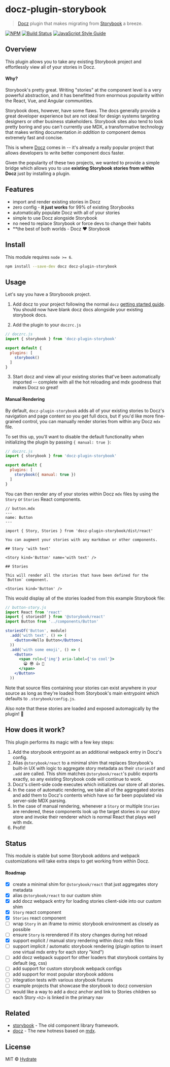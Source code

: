 # docz-plugin-storybook

> [Docz](https://www.docz.site) plugin that makes migrating from [Storybook](https://storybook.js.org) a breeze.

[![NPM](https://img.shields.io/npm/v/docz-plugin-storybook.svg)](https://www.npmjs.com/package/docz-plugin-storybook) [![Build Status](https://travis-ci.com/hydrateio/docz-plugin-storybook.svg?branch=master)](https://travis-ci.com/hydrateio/docz-plugin-storybook) [![JavaScript Style Guide](https://img.shields.io/badge/code_style-standard-brightgreen.svg)](https://standardjs.com)

## Overview

This plugin allows you to take any existing Storybook project and effortlessly view all of your stories in Docz.

#### Why?

Storybook's pretty great. Writing "stories" at the component level is a very powerful abstraction, and it has benefitted from enormous popularity within the React, Vue, and Angular communities.

Storybook does, however, have some flaws. The docs generally provide a great developer experience but are not ideal for design systems targeting designers or other business stakeholders. Storybook sites also tend to look pretty boring and you can't currently use MDX, a transformative technology that makes writing documentation *in addition to* component demos extremely fast and concise.

This is where [Docz](https://www.docz.site) comes in -- it's already a really popular project that allows developers to write better component docs faster.

Given the popularity of these two projects, we wanted to provide a simple bridge which allows you to use **existing Storybook stories from within Docz** just by installing a plugin.

## Features

- import and render existing stories in Docz
- zero config - **it just works** for 99% of existing Storybooks
- automatically populate Docz with all of your stories
- simple to use Docz alongside Storybook
- no need to replace Storybook or force devs to change their habits
- **the best of both worlds - Docz :heart: Storybook

## Install

This module requires `node >= 6`.

```bash
npm install --save-dev docz docz-plugin-storybook
```

## Usage

Let's say you have a Storyboook project.

1. Add docz to your project following the normal `docz` [getting started guide](https://www.docz.site/introduction/getting-started). You should now have blank docz docs alongside your existing storybook docs.

2. Add the plugin to your `doczrc.js`

```js
// doczrc.js
import { storybook } from 'docz-plugin-storybook'

export default {
  plugins: [
    storybook()
  ]
}
```

3. Start docz and view all your existing stories that've been automatically imported -- complete with all the hot reloading and mdx goodness that makes Docz so great!

#### Manual Rendering

By default, `docz-plugin-storybook` adds all of your existing stories to Docz's navigation and page content so you get full docs, but if you'd like more fine-grained control, you can manually render stories from within any Docz `mdx` file.

To set this up, you'll want to disable the default functionality when initializing the plugin by passing `{ manual: true }`:

```js
// doczrc.js
import { storybook } from 'docz-plugin-storybook'

export default {
  plugins: [
    storybook({ manual: true })
  ]
}
```

You can then render any of your stories within Docz `mdx` files by using the `Story` or `Stories` React components.

```mdx
// button.mdx
---
name: Button
---

import { Story, Stories } from 'docz-plugin-storybook/dist/react'

You can augment your stories with any markdown or other components.

## Story 'with text'

<Story kind='Button' name='with text' />

## Stories

This will render all the stories that have been defined for the `Button` component.

<Stories kind='Button' />
```

This would display all of the stories loaded from this example Storybook file:

```jsx
// button-story.js
import React from 'react'
import { storiesOf } from '@storybook/react'
import Button from '../components/Button'

storiesOf('Button', module)
  .add('with text', () => (
    <Button>Hello Button</Button>i
  ))
  .add('with some emoji', () => (
    <Button>
      <span role={'img'} aria-label={'so cool'}>
        😀 😎 👍 💯
      </span>
    </Button>
  ))
```

Note that source files containing your stories can exist anywhere in your source as long as they're loaded from Storybook's main entrypoint which defaults to `.storybook/config.js`.

Also note that these stories are loaded and exposed automagically by the plugin! 🤯

## How does it work?

This plugin performs its magic with a few key steps:

1. Add the storybook entrypoint as an additional webpack entry in Docz's config.
2. Alias `@storybook/react` to a minimal shim that replaces Storybook's built-in UX with logic to aggregate story metadata as their `storiesOf` and `.add` are called. This shim matches `@storybook/react`'s public exports exactly, so any existing Storybook code will continue to work.
3. Docz's client-side code executes which initializes our store of all stories.
4. In the case of automatic rendering, we take all of the aggregated stories and add them to Docz's contents which have so far been populated via server-side MDX parsing.
5. In the case of manual rendering, whenever a `Story` or multiple `Stories` are rendered, these components look up the target stories in our story store and invoke their renderer which is normal React that plays well with mdx.
6. Profit!

## Status

This module is stable but some Storybook addons and webpack customizations will take extra steps to get working from within Docz.

#### Roadmap

- [x] create a minimal shim for `@storybook/react` that just aggregates story metadata
- [x] alias `@storybook/react` to our custom shim
- [x] add docz webpack entry for loading stories client-side into our custom shim
- [x] `Story` react component
- [x] `Stories` react component
- [ ] wrap `Story` in an iframe to mimic storybook environment as closely as possible
- [ ] ensure `Story` is rerendered if its story changes during hot reload
- [x] support explicit / manual story rendering within docz mdx files
- [ ] support implicit / automatic storybook rendering (plugin option to insert one virtual mdx entry for each story "kind")
- [ ] add docz webpack support for other loaders that storybook contains by default (eg, css)
- [ ] add support for custom storybook webpack configs
- [ ] add support for most popular storybook addons
- [ ] integration tests with various storybook fixtures
- [ ] example projects that showcase the storybook to docz conversion
- [ ] would like a way to add a docz anchor and link to Stories children so each Story `<h2>` is linked in the primary nav

## Related

- [storybook](https://storybook.js.org) - The old component library framework.
- [docz](https://www.docz.site) - The new hotness based on [mdx](https://mdxjs.com).

## License

MIT © [Hydrate](https://hydrate.io)
